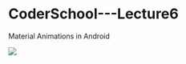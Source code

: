 # CoderSchool---Lecture6
Material Animations in Android

![](https://github.com/nongdenchet/CoderSchool---Lecture6/blob/master/test.gif)
